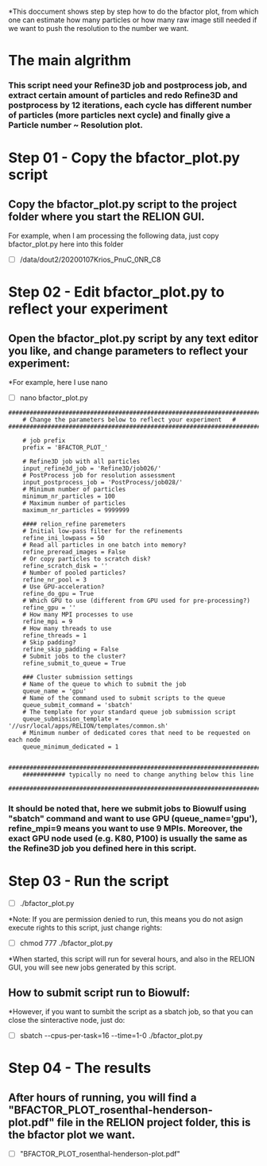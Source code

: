 *This doccument shows step by step how to do the bfactor plot, from which one can estimate how many particles or how many raw image still needed if we want to push the resolution to the number we want. 

# The main algrithm 
### This script need your Refine3D job and postprocess job, and extract certain amount of particles and redo Refine3D and postprocess by 12 iterations, each cycle has different number of particles (more particles next cycle) and finally give a Particle number ~ Resolution plot. 

# Step 01 - Copy the bfactor_plot.py script
## Copy the bfactor_plot.py script to the project folder where you start the RELION GUI. 
For example, when I am processing the following data, just copy bfactor_plot.py here into this folder
- [ ] /data/dout2/20200107Krios_PnuC_0NR_C8 

# Step 02 - Edit bfactor_plot.py to reflect your experiment
## Open the bfactor_plot.py script by any text editor you like, and change parameters to reflect your experiment:
*For example, here I use nano
- [ ] nano bfactor_plot.py 

``````
#############################################################################
    # Change the parameters below to reflect your experiment   #
#############################################################################

    # job prefix
    prefix = 'BFACTOR_PLOT_'

    # Refine3D job with all particles
    input_refine3d_job = 'Refine3D/job026/'
    # PostProcess job for resolution assessment
    input_postprocess_job = 'PostProcess/job028/'
    # Minimum number of particles
    minimum_nr_particles = 100
    # Maximum number of particles
    maximum_nr_particles = 9999999

    #### relion_refine paremeters 
    # Initial low-pass filter for the refinements
    refine_ini_lowpass = 50
    # Read all particles in one batch into memory?
    refine_preread_images = False
    # Or copy particles to scratch disk?
    refine_scratch_disk = ''
    # Number of pooled particles?
    refine_nr_pool = 3
    # Use GPU-acceleration?
    refine_do_gpu = True
    # Which GPU to use (different from GPU used for pre-processing?)
    refine_gpu = ''
    # How many MPI processes to use
    refine_mpi = 9
    # How many threads to use
    refine_threads = 1
    # Skip padding?
    refine_skip_padding = False
    # Submit jobs to the cluster?
    refine_submit_to_queue = True

    ### Cluster submission settings
    # Name of the queue to which to submit the job
    queue_name = 'gpu'
    # Name of the command used to submit scripts to the queue
    queue_submit_command = 'sbatch'
    # The template for your standard queue job submission script
    queue_submission_template = '//usr/local/apps/RELION/templates/common.sh'
    # Minimum number of dedicated cores that need to be requested on each node
    queue_minimum_dedicated = 1
    
    #######################################################################
    ############ typically no need to change anything below this line
    ####################################################################### 
``````
### It should be noted that, here we submit jobs to Biowulf using "sbatch" command and want to use GPU (queue_name='gpu'), refine_mpi=9 means you want to use 9 MPIs. Moreover, the exact GPU node used (e.g. K80, P100) is usually the same as the Refine3D job you defined here in this script. 

# Step 03 - Run the script
- [ ] ./bfactor_plot.py

*Note: If you are permission denied to run, this means you do not asign execute rights to this script, just change rights:

- [ ] chmod 777 ./bfactor_plot.py

*When started, this script will run for several hours, and also in the RELION GUI, you will see new jobs generated by this script.

## How to submit script run to Biowulf:
*However, if you want to sumbit the script as a sbatch job, so that you can close the sinteractive node, just do:
- [ ] sbatch --cpus-per-task=16 --time=1-0 ./bfactor_plot.py

# Step 04 - The results
## After hours of running, you will find a "BFACTOR_PLOT_rosenthal-henderson-plot.pdf" file in the RELION project folder, this is the bfactor plot we want.
- [ ] "BFACTOR_PLOT_rosenthal-henderson-plot.pdf"
